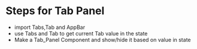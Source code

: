 Steps for Tab Panel
=====================
- import Tabs,Tab and AppBar
- use Tabs and Tab to get current Tab value in the state
- Make a Tab_Panel Component and show/hide it based on value in state

